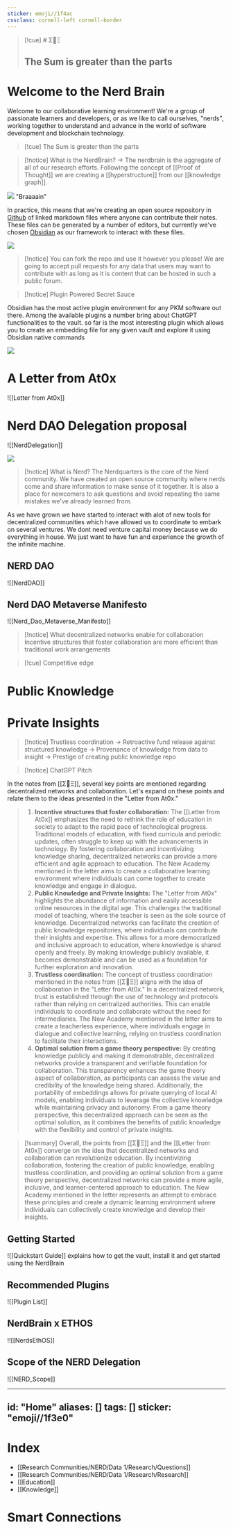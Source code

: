 ```yaml
---
sticker: emoji//1f4ac
cssclass: cornell-left cornell-border
---
```


>[!cue] # Σ🧠Ξ 
> ## The Sum is greater than the parts

# Welcome to the Nerd Brain 

Welcome to our collaborative learning environment! We're a group of passionate learners and developers, or as we like to call ourselves, "nerds", working together to understand and advance in the world of software development and blockchain technology.


>[!cue] The Sum is greater than the parts



> [!notice] What is the NerdBrain?
> -> The nerdbrain is the aggregate of all of our research efforts. Following the concept of [[Proof of Thought]] we are creating a [[hyperstructure]] from our [[knowledge graph]]. 

![](https://i.imgur.com/QAJ5ggB.png) "Braaaain"

In practice, this means that we're creating an open source repository  in [Github](https://github.com/Ataxia123/Notes) of linked markdown files where anyone can contribute their notes. These files can be generated by a number of editors, but currently we've chosen [Obsidian](Research%20Communities/NERD/Data/Education/Blogs/Obsidian.md) as our framework to interact with these files.

![](https://i.imgur.com/0wPr6D9.png)

>[!notice] You can fork the repo and use it however you please! 
>We are going to accept pull requests for any data that users may want to contribute with as long as it is content that can be hosted in such a public forum. 

>[!notice] Plugin Powered Secret Sauce

Obsidian has the most active plugin environment for any PKM software out there. Among the available plugins a number bring about ChatGPT functionalities to the vault. so far is the most interesting plugin which allows you to create an embedding file for any given vault and explore it using Obsidian native commands

![](https://i.imgur.com/T9xmfZ6.png)


# A Letter from At0x

![[Letter from At0x]]
# Nerd DAO Delegation proposal

![[NerdDelegation]]

![](https://i.imgur.com/MantluU.jpg)

>[!notice] What is Nerd?
>The Nerdquarters is the core of the Nerd community. We have created an open source community where nerds come and share information to make sense of it together. It is also a place for newcomers to ask questions and avoid repeating the same mistakes we've already learned from.


As we have grown we have started to interact with alot of new tools for decentralized communities which have allowed us to coordinate to embark on several ventures. We dont need venture capital money because we do everything in house. We just want to have fun and experience the growth of the infinite machine. 


## NERD DAO

![[NerdDAO]]





## Nerd DAO  Metaverse Manifesto

![[Nerd_Dao_Metaverse_Manifesto]]




>[!notice] What decentralized networks enable for collaboration
>Incentive structures that foster collaboration are more efficient than traditional work arrangements




>[!cue] Competitive edge

# Public Knowledge

# Private Insights

>[!notice] Trustless coordination
>-> Retroactive fund release against structured knowledge
>-> Provenance of knowledge from data to insight
>-> Prestige of creating public knowledge repo

>[!notice] ChatGPT Pitch
>
In the notes from [[Σ🧠Ξ]], several key points are mentioned regarding decentralized networks and collaboration. Let's expand on these points and relate them to the ideas presented in the "Letter from At0x."
>1. **Incentive structures that foster collaboration:** The [[Letter from At0x]] emphasizes the need to rethink the role of education in society to adapt to the rapid pace of technological progress. Traditional models of education, with fixed curricula and periodic updates, often struggle to keep up with the advancements in technology. By fostering collaboration and incentivizing knowledge sharing, decentralized networks can provide a more efficient and agile approach to education. The New Academy mentioned in the letter aims to create a collaborative learning environment where individuals can come together to create knowledge and engage in dialogue.
>2. **Public Knowledge and Private Insights:** The "Letter from At0x" highlights the abundance of information and easily accessible online resources in the digital age. This challenges the traditional model of teaching, where the teacher is seen as the sole source of knowledge. Decentralized networks can facilitate the creation of public knowledge repositories, where individuals can contribute their insights and expertise. This allows for a more democratized and inclusive approach to education, where knowledge is shared openly and freely. By making knowledge publicly available, it becomes demonstrable and can be used as a foundation for further exploration and innovation.
>3. **Trustless coordination:** The concept of trustless coordination mentioned in the notes from [[Σ🧠Ξ]] aligns with the idea of collaboration in the "Letter from At0x." In a decentralized network, trust is established through the use of technology and protocols rather than relying on centralized authorities. This can enable individuals to coordinate and collaborate without the need for intermediaries. The New Academy mentioned in the letter aims to create a teacherless experience, where individuals engage in dialogue and collective learning, relying on trustless coordination to facilitate their interactions.
>4. **Optimal solution from a game theory perspective:** By creating knowledge publicly and making it demonstrable, decentralized networks provide a transparent and verifiable foundation for collaboration. This transparency enhances the game theory aspect of collaboration, as participants can assess the value and credibility of the knowledge being shared. Additionally, the portability of embeddings allows for private querying of local AI models, enabling individuals to leverage the collective knowledge while maintaining privacy and autonomy. From a game theory perspective, this decentralized approach can be seen as the optimal solution, as it combines the benefits of public knowledge with the flexibility and control of private insights.

>[!summary]
>Overall, the points from [[Σ🧠Ξ]] and the [[Letter from At0x]] converge on the idea that decentralized networks and collaboration can revolutionize education. By incentivizing collaboration, fostering the creation of public knowledge, enabling trustless coordination, and providing an optimal solution from a game theory perspective, decentralized networks can provide a more agile, inclusive, and learner-centered approach to education. The New Academy mentioned in the letter represents an attempt to embrace these principles and create a dynamic learning environment where individuals can collectively create knowledge and develop their insights.


## Getting Started

![[Quickstart Guide]] explains how to get the vault, install it and get started using the NerdBrain
## Recommended Plugins

![[Plugin List]]






## NerdBrain x ETHOS

!![[NerdsEthOS]]




## Scope of the NERD Delegation

![[NERD_Scope]]


---
id: "Home"
aliases: []
tags: []
sticker: "emoji//1f3e0"
---
# Index


- [[Research Communities/NERD/Data 1/Research/Questions]]
- [[Research Communities/NERD/Data 1/Research/Research]]
- [[Education]]
- [[Knowledge]]

# Smart Connections
 
```smart-connections
```
